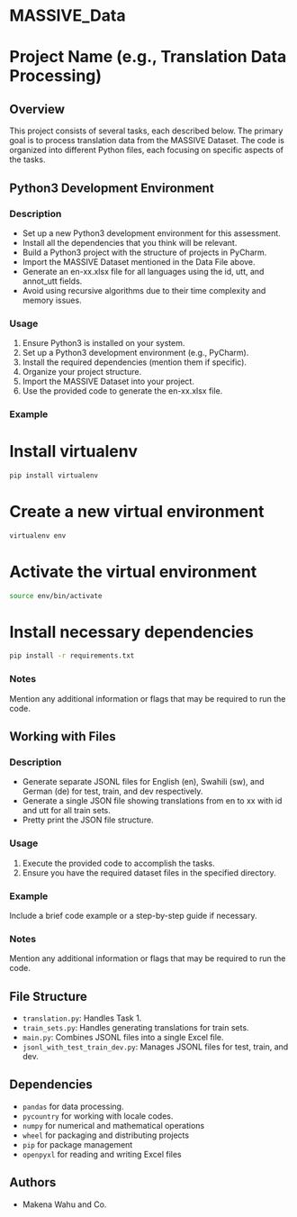 # MASSIVE_Data

# Project Name (e.g., Translation Data Processing)

## Overview

This project consists of several tasks, each described below. The primary goal is to process translation data from the MASSIVE Dataset. The code is organized into different Python files, each focusing on specific aspects of the tasks.

##  Python3 Development Environment 

### Description
- Set up a new Python3 development environment for this assessment.
- Install all the dependencies that you think will be relevant.
- Build a Python3 project with the structure of projects in PyCharm.
- Import the MASSIVE Dataset mentioned in the Data File above.
- Generate an en-xx.xlsx file for all languages using the id, utt, and annot_utt fields.
- Avoid using recursive algorithms due to their time complexity and memory issues.

### Usage
1. Ensure Python3 is installed on your system.
2. Set up a Python3 development environment (e.g., PyCharm).
3. Install the required dependencies (mention them if specific).
4. Organize your project structure.
5. Import the MASSIVE Dataset into your project.
6. Use the provided code to generate the en-xx.xlsx file.

### Example
# Install virtualenv
```bash
pip install virtualenv
```

# Create a new virtual environment
```bash
virtualenv env
```

# Activate the virtual environment
```bash
source env/bin/activate
```

# Install necessary dependencies
```bash
pip install -r requirements.txt
```

### Notes
Mention any additional information or flags that may be required to run the code.

##  Working with Files 

### Description
- Generate separate JSONL files for English (en), Swahili (sw), and German (de) for test, train, and dev respectively.
- Generate a single JSON file showing translations from en to xx with id and utt for all train sets.
- Pretty print the JSON file structure.

### Usage
1. Execute the provided code to accomplish the tasks.
2. Ensure you have the required dataset files in the specified directory.

### Example
Include a brief code example or a step-by-step guide if necessary.

### Notes
Mention any additional information or flags that may be required to run the code.

## File Structure

- `translation.py`: Handles Task 1.
- `train_sets.py`: Handles generating translations for train sets.
- `main.py`: Combines JSONL files into a single Excel file.
- `jsonl_with_test_train_dev.py`: Manages JSONL files for test, train, and dev.

## Dependencies

- `pandas` for data processing.
- `pycountry` for working with locale codes.
- `numpy` for numerical and mathematical operations 
- `wheel` for packaging and distributing projects
- `pip` for package management
- `openpyxl` for reading and writing Excel files

## Authors

- Makena Wahu and Co.






